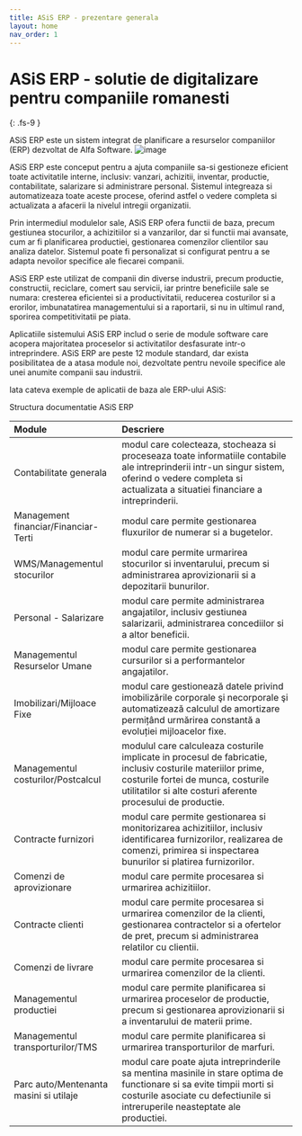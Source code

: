 ```yaml
---
title: ASiS ERP - prezentare generala
layout: home
nav_order: 1
---
```


# ASiS ERP - solutie de digitalizare pentru companiile romanesti
{: .fs-9 }

ASiS ERP este un sistem integrat de planificare a resurselor companiilor (ERP) dezvoltat de Alfa Software.
![image](https://user-images.githubusercontent.com/123550007/220093928-9e4e898d-42a0-47aa-9f7c-fe4f0c9a7f91.png)


ASiS ERP este conceput pentru a ajuta companiile sa-si gestioneze eficient toate activitatile interne, inclusiv: vanzari, achizitii, inventar, productie, contabilitate, salarizare si administrare personal. Sistemul integreaza si automatizeaza toate aceste procese, oferind astfel o vedere completa si actualizata a afacerii la nivelul intregii organizatii.

Prin intermediul modulelor sale, ASiS ERP ofera functii de baza, precum gestiunea stocurilor, a achizitiilor si a vanzarilor, dar si functii mai avansate, cum ar fi planificarea productiei, gestionarea comenzilor clientilor sau analiza datelor. Sistemul poate fi personalizat si configurat pentru a se adapta nevoilor specifice ale fiecarei companii.

ASiS ERP este utilizat de companii din diverse industrii, precum productie, constructii, reciclare, comert sau servicii, iar printre beneficiile sale se numara: cresterea eficientei si a productivitatii, reducerea costurilor si a erorilor, imbunatatirea managementului si a raportarii, si nu in ultimul rand, sporirea competitivitatii pe piata.

Aplicatiile sistemului ASiS ERP includ o serie de module software care acopera majoritatea proceselor si activitatilor desfasurate intr-o intreprindere. ASiS ERP are peste 12 module standard, dar exista posibilitatea de a atasa module noi, dezvoltate pentru nevoile specifice ale unei anumite companii sau industrii.

Iata cateva exemple de aplicatii de baza ale ERP-ului ASiS:


Structura documentatie ASiS ERP

<div class="code-example" markdown="1">

| <b>Module</b>                              | Descriere         |
|:-------------                              |:------------------|
| Contabilitate generala                     | modul care colecteaza, stocheaza si proceseaza toate informatiile contabile ale intreprinderii intr-un singur sistem, oferind o vedere completa si actualizata a situatiei financiare a intreprinderii. |
| Management financiar/Financiar-Terti       | modul care permite gestionarea fluxurilor de numerar si a bugetelor.|
| WMS/Managementul stocurilor                | modul care permite urmarirea stocurilor si inventarului, precum si administrarea aprovizionarii si a depozitarii bunurilor.      |
| Personal - Salarizare                      | modul care permite administrarea angajatilor, inclusiv gestiunea salarizarii, administrarea concediilor si a altor beneficii. | 
| Managementul Resurselor Umane              | modul care permite gestionarea cursurilor si a performantelor angajatilor. | 
| Imobilizari/Mijloace Fixe                  | modul care gestionează datele privind imobilizările corporale şi necorporale şi automatizează calculul de amortizare permițând urmărirea constantă a evoluției mijloacelor fixe. | 
| Managementul costurilor/Postcalcul                      | modulul care calculeaza costurile implicate in procesul de fabricatie, inclusiv costurile materiilor prime, costurile fortei de munca, costurile utilitatilor si alte costuri aferente procesului de productie. | 
| Contracte furnizori                      | modul care permite gestionarea si monitorizarea achizitiilor, inclusiv identificarea furnizorilor, realizarea de comenzi, primirea si inspectarea bunurilor si platirea furnizorilor. | 
| Comenzi de aprovizionare                     | modul care permite procesarea si urmarirea achizitiilor.|
| Contracte clienti                      | modul care permite procesarea si urmarirea comenzilor de la clienti, gestionarea contractelor si a ofertelor de pret, precum si administrarea relatilor cu clientii. | 
| Comenzi de livrare                     | modul care permite procesarea si urmarirea comenzilor de la clienti. |
|Managementul productiei                     | modul care permite planificarea si urmarirea proceselor de productie, precum si gestionarea aprovizionarii si a inventarului de materii prime. | 
|Managementul transporturilor/TMS                 | modul care permite planificarea si urmarirea transporturilor de marfuri. | 
|Parc auto/Mentenanta masini si utilaje                 | modul care poate ajuta intreprinderile sa mentina masinile in stare optima de functionare si sa evite timpii morti si costurile asociate cu defectiunile si intreruperile neasteptate ale productiei.  | 
</div>


